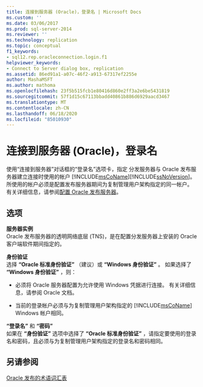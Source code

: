 ```yaml
---
title: 连接到服务器 (Oracle)，登录名 | Microsoft Docs
ms.custom: ''
ms.date: 03/06/2017
ms.prod: sql-server-2014
ms.reviewer: ''
ms.technology: replication
ms.topic: conceptual
f1_keywords:
- sql12.rep.oracleconnection.login.f1
helpviewer_keywords:
- Connect to Server dialog box, replication
ms.assetid: 86ed91a1-a07c-46f2-a913-67317ef2255e
author: MashaMSFT
ms.author: mathoma
ms.openlocfilehash: 23f5b515fcb1e80416d860e2ff3a2e6be5431819
ms.sourcegitcommit: 57f1d15c67113bbadd40861b886d6929aacd3467
ms.translationtype: MT
ms.contentlocale: zh-CN
ms.lasthandoff: 06/18/2020
ms.locfileid: "85010930"
---
```

# <a name="connect-to-server-oracle-login"></a>连接到服务器 (Oracle)，登录名
  使用“连接到服务器”对话框的“登录名”选项卡，指定   分发服务器与 Oracle 发布服务器建立连接时使用的帐户  [!INCLUDE[msCoName](../../includes/msconame-md.md)][!INCLUDE[ssNoVersion](../../includes/ssnoversion-md.md)]。 所使用的帐户必须是配置发布服务器期间为复制管理用户架构指定的同一帐户。 有关详细信息，请参阅[配置 Oracle 发布服务器](non-sql/configure-an-oracle-publisher.md)。  
  
## <a name="options"></a>选项  
 **服务器实例**  
 Oracle 发布服务器的透明网络底层 (TNS)，是在配置分发服务器上安装的 Oracle 客户端软件期间指定的。  
  
 **身份验证**  
 选择 **“Oracle 标准身份验证”** （建议）或 **“Windows 身份验证”** 。 如果选择了 **“Windows 身份验证”** ，则：  
  
-   必须将 Oracle 服务器配置为允许使用 Windows 凭据进行连接。 有关详细信息，请参阅 Oracle 文档。  
  
-   当前的登录帐户必须与为复制管理用户架构指定的 [!INCLUDE[msCoName](../../includes/msconame-md.md)] Windows 帐户相同。  
  
 **“登录名”** 和 **“密码”**  
 如果在 **“身份验证”** 选项中选择了 **“Oracle 标准身份验证”** ，请指定要使用的登录名和密码，且必须与为复制管理用户架构指定的登录名和密码相同。  
  
## <a name="see-also"></a>另请参阅  
 [Oracle 发布的术语词汇表](non-sql/glossary-of-terms-for-oracle-publishing.md)  
  
  
